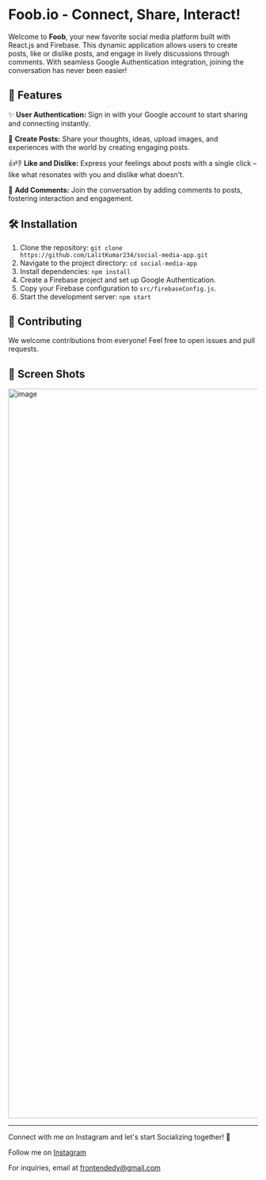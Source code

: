 # Foob.io - Connect, Share, Interact!

Welcome to **Foob**, your new favorite social media platform built with React.js and Firebase. This dynamic application allows users to create posts, like or dislike posts, and engage in lively discussions through comments. With seamless Google Authentication integration, joining the conversation has never been easier!

## 🚀 Features

✨ **User Authentication:** Sign in with your Google account to start sharing and connecting instantly.

📝 **Create Posts:** Share your thoughts, ideas, upload images, and experiences with the world by creating engaging posts.

👍👎 **Like and Dislike:** Express your feelings about posts with a single click – like what resonates with you and dislike what doesn't.

💬 **Add Comments:** Join the conversation by adding comments to posts, fostering interaction and engagement.

## 🛠️ Installation

1. Clone the repository: `git clone https://github.com/LalitKumar234/social-media-app.git`
2. Navigate to the project directory: `cd social-media-app`
3. Install dependencies: `npm install`
4. Create a Firebase project and set up Google Authentication.
5. Copy your Firebase configuration to `src/firebaseConfig.js`.
6. Start the development server: `npm start`

## 🤝 Contributing

We welcome contributions from everyone! Feel free to open issues and pull requests.

## 🎨 Screen Shots

<img width="1470" alt="image" src="https://github.com/LalitKumar234/social-media-app/assets/64685787/8d14453a-30c9-444b-b3a7-ce805c4fdc0a">

---

Connect with me on Instagram and let's start Socializing together! 🎉

Follow me on [Instagram](https://www.instagram.com/frontend_edy/)

For inquiries, email at frontendedy@gmail.com

